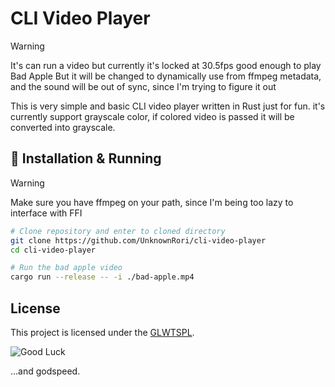 # CLI Video Player

> [!WARNING]
> It's can run a video but currently it's locked at 30.5fps good enough to play Bad Apple
> But it will be changed to dynamically use from ffmpeg metadata, and the sound will be out of sync, since I'm trying to figure it out

This is very simple and basic CLI video player written in Rust just for fun. it's currently support grayscale color, if colored video is passed it will be converted into grayscale.

## 🚀 Installation & Running

> [!WARNING]
> Make sure you have ffmpeg on your path, since I'm being too lazy to interface with FFI

```sh
# Clone repository and enter to cloned directory
git clone https://github.com/UnknownRori/cli-video-player
cd cli-video-player

# Run the bad apple video
cargo run --release -- -i ./bad-apple.mp4
```

## License

This project is licensed under the [GLWTSPL](/LICENSE).

![Good Luck](https://github.com/me-shaon/GLWTPL/raw/master/good-luck.gif)

...and godspeed.
